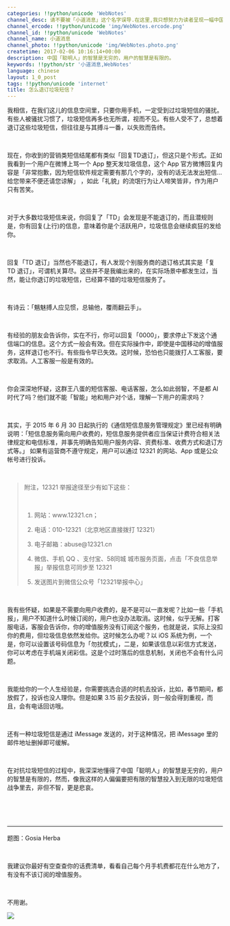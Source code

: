 ```yaml
---
categories: !!python/unicode 'WebNotes'
channel_desc: 请不要被「小道消息」这个名字误导.在这里,我只想努力为读者呈现一幅中国互联网的清明上河图.
channel_ercode: !!python/unicode 'img/WebNotes.ercode.png'
channel_id: !!python/unicode 'WebNotes'
channel_name: 小道消息
channel_photo: !!python/unicode 'img/WebNotes.photo.png'
createtime: 2017-02-06 10:16:14+00:00
description: 中国「聪明人」的智慧是无穷的，用户的智慧是有限的。
keywords: !!python/str '小道消息,WebNotes'
language: chinese
layout: 1_0_post
tags: !!python/unicode 'internet'
title: 怎么退订垃圾短信？
---
```

<div class="rich_media_content" id="js_content">
<p>
<inherit>
          我相信，在我们这儿的信息空间里，只要你用手机，一定受到过垃圾短信的骚扰。有些人被骚扰习惯了，垃圾短信再多也无所谓，视而不见。有些人受不了，总想着退订这些垃圾短信，但往往是与其搏斗一番，以失败而告终。
         </inherit>
</p>
<p>
<inherit>
<br/>
</inherit>
</p>
<p>
<inherit>
          现在，你收到的营销类短信结尾都有类似「回复TD退订」，但这只是个形式。正如我看到一个用户在微博上骂一个 App 整天发垃圾信息，这个 App 官方微博回复内容是「非常抱歉，因为短信软件规定需要有那几个字的，没有的话无法发出短信…给您带来不便还请您谅解」 ，如此「礼貌」的流氓行为让人啼笑皆非，作为用户只有苦笑。
         </inherit>
</p>
<p>
<inherit>
<br/>
</inherit>
</p>
<p>
         对于大多数垃圾短信来说，你回复了「TD」会发现是不能退订的，而且潜规则是，你有回复(上行)的信息，意味着你是个活跃用户，垃圾信息会继续疯狂的发给你。
        </p>
<p>
<inherit>
<br/>
</inherit>
</p>
<p>
         回复「TD 退订」当然也不能退订，有人发现个别服务商的退订格式其实是「复 TD 退订」，可谓机关算尽。这些并不是我编出来的，在实际场景中都发生过，当然，能让你退订的垃圾短信，已经算不错的垃圾短信服务了。
        </p>
<p>
<br/>
</p>
<p>
         有诗云：「魑魅搏人应见惯，总输他，覆雨翻云手」。
        </p>
<p>
<inherit>
<br/>
</inherit>
</p>
<p>
<inherit>
          有经验的朋友会告诉你，实在不行，你可以回复「0000」，要求停止下发这个通信端口的信息。这个方式一般会有效。但在实际操作中，即使是中国移动的增值服务，这样退订也不行。有些指令早已失效。这时候，恐怕也只能拨打人工客服，要求取消。人工客服一般是有效的。
         </inherit>
</p>
<p>
<inherit>
<br/>
</inherit>
</p>
<p>
<inherit>
          你会深深地怀疑，这群王八蛋的短信客服、电话客服，怎么如此弱智，不是都 AI 时代了吗？他们就不能「智能」地和用户对个话，理解一下用户的需求吗？
         </inherit>
</p>
<p>
<inherit>
<br/>
</inherit>
</p>
<p>
<inherit>
          其实，于 2015 年 6 月 30 日起执行的《通信短信息服务管理规定》里已经有明确说明：「短信息服务需向用户收费的，短信息服务提供者应当保证计费符合相关法律规定和电信标准，并事先明确告知用户服务内容、资费标准、收费方式和退订方式等。」 如果有运营商不遵守规定，用户可以通过 12321 的网站、App 或是公众帐号进行投诉。
         </inherit>
</p>
<p>
<inherit>
<br/>
</inherit>
</p>
<blockquote>
<p>
          附注，12321 举报途径至少有如下这些：
         </p>
<p>
<br/>
</p>
<ol class="list-paddingleft-2" style="list-style-type: decimal;">
<li>
<p>
<inherit>
</inherit>
<inherit>
             网站：www.12321.cn；
            </inherit>
</p>
</li>
<li>
<p>
<inherit>
             电话：010-12321（北京地区直接拨打 12321）
            </inherit>
</p>
</li>
<li>
<p>
<inherit>
             电子邮箱：abuse@12321.cn
            </inherit>
</p>
</li>
<li>
<p>
<inherit>
             微信、手机 QQ 、支付宝、58同城 城市服务页面，点击「不良信息举报」举报信息可同步至 12321
            </inherit>
</p>
</li>
<li>
<p>
<inherit>
             发送图片到微信公众号「12321举报中心」
            </inherit>
</p>
</li>
</ol>
</blockquote>
<p>
<br/>
</p>
<p>
<inherit>
          我有些怀疑，如果是不需要向用户收费的，是不是可以一直发呢？比如一些「手机报」，用户不知道什么时候订阅的，用户也没办法取消。这时候，似乎无解。打客服电话，客服会告诉你，你的增值服务没有订阅这个服务，也就是说，实际上没扣你的费用，但垃圾信息依然发给你。这时候怎么办呢？以 iOS 系统为例，一个是，你可以设置该号码信息为「勿扰模式」，二是，如果该信息以彩信方式发送，你可以考虑在手机端关闭彩信。这是个过时落后的信息机制，关闭也不会有什么问题。
         </inherit>
</p>
<p>
<inherit>
<br/>
</inherit>
</p>
<p>
<inherit>
          我能给你的一个人生经验是，你需要挑选合适的时机去投诉，比如，春节期间，都放假了，投诉也没人理你。但是如果 3.15 前夕去投诉，则一般会得到重视，而且，会有电话回访哦。
         </inherit>
</p>
<p>
<inherit>
<br/>
</inherit>
</p>
<p>
<inherit>
          还有一种垃圾短信是通过 iMessage 发送的，对于这种情况，把 iMessage 里的邮件地址删掉即可缓解。
         </inherit>
</p>
<p>
<inherit>
<br/>
</inherit>
</p>
<p>
         在对抗垃圾短信的过程中，我深深地懂得了中国「聪明人」的智慧是无穷的，用户的智慧是有限的，然而，像我这样的人偏偏要把有限的智慧投入到无限的垃圾短信战争里去，非但不智，更是悲哀。
        </p>
<p>
<br/>
</p>
<p>
<br/>
</p>
<hr style="font-family: Lato, Helvetica, Arial, freesans, clean, sans-serif; border-right-width: 0px; border-bottom-width: 0px; border-left-width: 0px; border-top-style: solid; border-top-color: rgb(234, 234, 234); height: 1px; margin-top: 1em; margin-bottom: 1em; color: rgb(51, 51, 51); font-size: 16px; white-space: normal;"/>
<p>
         题图：Gosia Herba
         <br/>
</p>
<p>
<br/>
</p>
<p>
         我建议你最好有空查查你的话费清单，看看自己每个月手机费都花在什么地方了，有没有不该订阅的增值服务。
        </p>
<p>
<br/>
</p>
<p>
         不用谢。
        </p>
<p>
<img data-ratio="1.3074866310160427" data-s="300,640" data-src="" data-type="jpeg" data-w="1122" src="{{ '/img/ow5rEn8QGlHvdRrF4lib9iaicHjMadhR112HaBegOC1icDEOnmUExfWA2yG8kGJpchn8GPECSrgELS3Z9OO31ynXCQ.jpeg' | prepend: site.img | replace: '//','/' }}"/>
</p>
<p style="border: 0px; font-size: 16px; margin-top: 1.5em; margin-bottom: 1.5em; outline: 0px; line-height: 1.5em; color: rgb(51, 51, 51); white-space: normal;">
<br/>
</p>
</div>